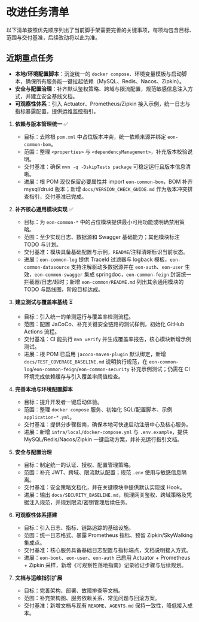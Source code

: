 # 改进任务清单

以下清单按照优先顺序列出了当前脚手架需要完善的关键事项，每项均包含目标、范围与交付基准，后续改动将以此为准。

## 近期重点任务
- **本地/环境配置脚本**：沉淀统一的 `docker compose`、环境变量模板与启动脚本，确保所有服务能一键拉起依赖（MySQL、Redis、Nacos、Zipkin）。
- **安全与配置治理**：补齐默认鉴权策略、跨域与限流配置，规范敏感信息注入方式，并建立安全基线文档。
- **可观察性体系**：引入 Actuator、Prometheus/Zipkin 接入示例，统一日志与指标暴露配置，提供运维监控指引。

1. **依赖与版本管理统一** ✅  
   - 目标：去除根 `pom.xml` 中占位版本冲突，统一依赖来源并绑定 `eon-common-bom`。  
   - 范围：整理 `<properties>` 与 `<dependencyManagement>`，补充版本校验说明。  
   - 交付基准：确保 `mvn -q -DskipTests package` 可稳定运行且版本信息清晰。  
   - 进展：根 POM 现仅保留必要属性并 import `eon-common-bom`，BOM 补齐 mysql/druid 版本；新增 `docs/VERSION_CHECK_GUIDE.md` 作为版本冲突排查指引，交付基准已完成。

2. **补齐核心通用模块实现** ✅  
   - 目标：为 `eon-common-*` 中的占位模块提供最小可用功能或明确禁用策略。  
   - 范围：至少实现日志、数据源和 Swagger 基础能力；其他模块标注 TODO 与计划。  
   - 交付基准：模块具备基础配置与示例，`README`/注释清晰标识当前状态。  
   - 进展：`eon-common-log` 提供 TraceId 过滤器与 logback 模板，`eon-common-datasource` 支持注解驱动多数据源并在 `eon-auth`、`eon-user` 生效，`eon-common-swagger` 集成 springdoc，`eon-common-feign` 封装统一拦截器/日志/超时；新增 `eon-common/README.md` 列出其余通用模块的 TODO 与路线图，阶段目标达成。

3. **建立测试与覆盖率基线** ⏳  
   - 目标：引入统一的单测运行与覆盖率检测流程。  
   - 范围：配置 JaCoCo、补充关键安全链路的测试样例，初始化 GitHub Actions 流程。  
   - 交付基准：CI 能执行 `mvn verify` 并生成覆盖率报告，核心模块新增示例测试。  
   - 进展：根 POM 已启用 `jacoco-maven-plugin` 默认绑定，新增 `docs/TEST_COVERAGE_BASELINE.md` 说明执行规范，在 `eon-common-log`/`eon-common-feign`/`eon-common-security` 补充示例测试；仍需在 CI 环境完成依赖缓存与引入覆盖率阈值检查。

4. **完善本地与环境配置脚本**  
   - 目标：提升开发者一键启动体验。  
   - 范围：整理 `docker compose` 服务、初始化 SQL/配置脚本、示例 `application-*.yml`。  
   - 交付基准：提供分步骤指南，确保本地可快速启动注册中心及核心服务。  
   - 进展：新增 `infra/local/docker-compose.yml` 与 `.env.example`，提供 MySQL/Redis/Nacos/Zipkin 一键启动方案，并补充运行指引文档。

5. **安全与配置治理**  
   - 目标：制定统一的认证、授权、配置管理策略。  
   - 范围：补充 JWT、跨域、限流默认配置；规范 `.env` 使用与敏感信息隔离。  
   - 交付基准：安全策略文档化，并在关键模块中提供默认实现或 Hook。  
   - 进展：输出 `docs/SECURITY_BASELINE.md`，梳理网关鉴权、跨域策略及凭据注入规范，并规划限流/密钥管理后续任务。

6. **可观察性体系搭建**  
   - 目标：引入日志、指标、链路追踪的基础设施。  
   - 范围：统一日志格式、暴露 Prometheus 指标、预留 Zipkin/SkyWalking 集成点。  
   - 交付基准：核心服务具备基础日志配置与指标端点，文档说明接入方式。  
   - 进展：`eon-boot`、`eon-user`、`eon-auth` 已启用 Actuator + Prometheus + Zipkin 采样，新增《可观察性落地指南》记录验证步骤与后续规划。

7. **文档与运维指引扩展**  
   - 目标：完善架构、部署、故障排查等文档。  
   - 范围：补充架构图、服务依赖关系、常见问题与回滚方案。  
   - 交付基准：新增文档与现有 `README`、`AGENTS.md` 保持一致性，降低接入成本。
